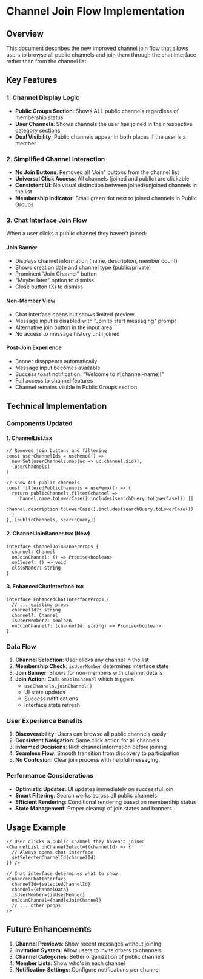 # Channel Join Flow Implementation

## Overview
This document describes the new improved channel join flow that allows users to browse all public channels and join them through the chat interface rather than from the channel list.

## Key Features

### 1. Channel Display Logic
- **Public Groups Section**: Shows ALL public channels regardless of membership status
- **User Channels**: Shows channels the user has joined in their respective category sections
- **Dual Visibility**: Public channels appear in both places if the user is a member

### 2. Simplified Channel Interaction
- **No Join Buttons**: Removed all "Join" buttons from the channel list
- **Universal Click Access**: All channels (joined and public) are clickable
- **Consistent UI**: No visual distinction between joined/unjoined channels in the list
- **Membership Indicator**: Small green dot next to joined channels in Public Groups

### 3. Chat Interface Join Flow
When a user clicks a public channel they haven't joined:

#### Join Banner
- Displays channel information (name, description, member count)
- Shows creation date and channel type (public/private)
- Prominent "Join Channel" button
- "Maybe later" option to dismiss
- Close button (X) to dismiss

#### Non-Member View
- Chat interface opens but shows limited preview
- Message input is disabled with "Join to start messaging" prompt
- Alternative join button in the input area
- No access to message history until joined

#### Post-Join Experience
- Banner disappears automatically
- Message input becomes available
- Success toast notification: "Welcome to #[channel-name]!"
- Full access to channel features
- Channel remains visible in Public Groups section

## Technical Implementation

### Components Updated

#### 1. ChannelList.tsx
```tsx
// Removed join buttons and filtering
const userChannelIds = useMemo(() => 
  new Set(userChannels.map(uc => uc.channel.$id)), 
  [userChannels]
)

// Show ALL public channels
const filteredPublicChannels = useMemo(() => {
  return publicChannels.filter(channel =>
    channel.name.toLowerCase().includes(searchQuery.toLowerCase()) ||
    channel.description.toLowerCase().includes(searchQuery.toLowerCase())
  )
}, [publicChannels, searchQuery])
```

#### 2. ChannelJoinBanner.tsx (New)
```tsx
interface ChannelJoinBannerProps {
  channel: Channel
  onJoinChannel: () => Promise<boolean>
  onClose?: () => void
  className?: string
}
```

#### 3. EnhancedChatInterface.tsx
```tsx
interface EnhancedChatInterfaceProps {
  // ... existing props
  channelId?: string
  channel?: Channel
  isUserMember?: boolean
  onJoinChannel?: (channelId: string) => Promise<boolean>
}
```

### Data Flow

1. **Channel Selection**: User clicks any channel in the list
2. **Membership Check**: `isUserMember` determines interface state
3. **Join Banner**: Shows for non-members with channel details
4. **Join Action**: Calls `onJoinChannel` which triggers:
   - `useChannels.joinChannel()`
   - UI state updates
   - Success notifications
   - Interface state refresh

### User Experience Benefits

1. **Discoverability**: Users can browse all public channels easily
2. **Consistent Navigation**: Same click action for all channels
3. **Informed Decisions**: Rich channel information before joining
4. **Seamless Flow**: Smooth transition from discovery to participation
5. **No Confusion**: Clear join process with helpful messaging

### Performance Considerations

- **Optimistic Updates**: UI updates immediately on successful join
- **Smart Filtering**: Search works across all public channels
- **Efficient Rendering**: Conditional rendering based on membership status
- **State Management**: Proper cleanup of join states and banners

## Usage Example

```tsx
// User clicks a public channel they haven't joined
<ChannelList onChannelSelect={(channelId) => {
  // Always opens chat interface
  setSelectedChannelId(channelId)
}} />

// Chat interface determines what to show
<EnhancedChatInterface
  channelId={selectedChannelId}
  channel={channelData}
  isUserMember={isUserMember}
  onJoinChannel={handleJoinChannel}
  // ... other props
/>
```

## Future Enhancements

1. **Channel Previews**: Show recent messages without joining
2. **Invitation System**: Allow users to invite others to channels
3. **Channel Categories**: Better organization of public channels
4. **Member Lists**: Show who's in each channel
5. **Notification Settings**: Configure notifications per channel 